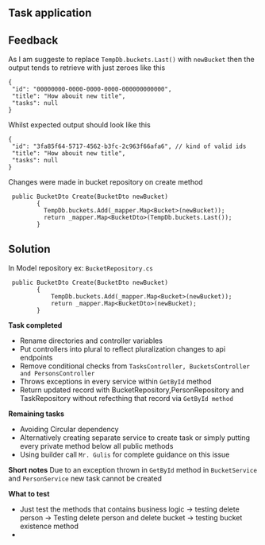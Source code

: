 ## Task application

## Feedback
As I am suggeste to replace `TempDb.buckets.Last()` with `newBucket`  then the output tends to retrieve with just zeroes like this
 ````
{
  "id": "00000000-0000-0000-0000-000000000000",
  "title": "How abouit new title",
  "tasks": null
}
 ````
 Whilst expected output should look like this 
 ``` 
 {
  "id": "3fa85f64-5717-4562-b3fc-2c963f66afa6", // kind of valid ids
  "title": "How abouit new title",
  "tasks": null
}
 ```

 Changes were made in bucket repository on create method
```
 public BucketDto Create(BucketDto newBucket)
        {
          TempDb.buckets.Add(_mapper.Map<Bucket>(newBucket));
          return _mapper.Map<BucketDto>(TempDb.buckets.Last());
        }
```
## Solution
In Model repository ex: `BucketRepository.cs`
``` 
 public BucketDto Create(BucketDto newBucket)
        {
            TempDb.buckets.Add(_mapper.Map<Bucket>(newBucket));
            return _mapper.Map<BucketDto>(newBucket);
        }
```


**Task completed**

- Rename directories and controller variables
- Put controllers into plural to reflect pluralization changes to  api endpoints
- Remove conditional checks from `TasksController, BucketsController and
PersonsController`
- Throws exceptions in every service within `GetById` method
- Return updated record with BucketRepository,PersonRepository and
  TaskRepository without refecthing that record via `GetById method`

**Remaining tasks**

- Avoiding Circular dependency
- Alternatively creating separate service to create task or simply putting every private method below all public methods
- Using builder call `Mr. Gulis` for complete guidance on this issue

**Short notes**
 Due to an exception thrown in `GetById` method in `BucketService` and `PersonService` new task cannot be created

 **What to test**
 - Just test the methods that contains business logic
 -> testing delete person
 -> Testing delete person and delete bucket
 -> testing bucket existence method
 -